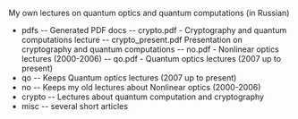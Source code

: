 My own lectures on quantum optics and quantum computations (in Russian)
- pdfs -- Generated PDF docs
 -- crypto.pdf  - Cryptography and quantum computations lecture
 -- crypto_present.pdf  Presentation on cryptography and quantum computations
 -- no.pdf - Nonlinear optics lectures (2000-2006)
 -- qo.pdf - Quantum optics lectures (2007 up to present)
- qo -- Keeps Quantum optics lectures (2007 up to present)
- no -- Keeps my old lectures about Nonlinear optics (2000-2006)
- crypto -- Lectures about quantum computation and cryptography
- misc -- several short articles

